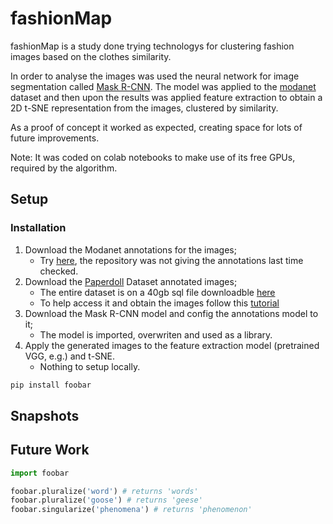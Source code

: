 # fashionMap

fashionMap is a study done trying technologys for clustering fashion images based on the clothes similarity. 

In order to analyse the images was used the neural network for image segmentation called [Mask R-CNN](https://github.com/matterport/Mask_RCNN). The model was applied to the [modanet](https://github.com/eBay/modanet) dataset and then upon the results was applied feature extraction to obtain a 2D t-SNE representation from the images, clustered by similarity. 

As a proof of concept it worked as expected, creating space for lots of future improvements.

Note: It was coded on colab notebooks to make use of its free GPUs, required by the algorithm. 

## Setup

### Installation

1. Download the Modanet annotations for the images;
    - Try [here](https://github.com/cad0p/maskrcnn-modanet/releases/tag/v1.0.3), the repository was not giving the annotations last time checked.
2. Download the [Paperdoll](https://github.com/kyamagu/paperdoll) Dataset annotated images; 
    - The entire dataset is on a 40gb sql file downloadble [here](https://github.com/kyamagu/paperdoll/blob/master/data/chictopia/chictopia.sql.gz)
    - To help access it and obtain the images follow this [tutorial](https://github.com/kyamagu/paperdoll/blob/master/data/chictopia/usage.ipynb)
3. Download the Mask R-CNN model and config the annotations model to it;
    - The model is imported, overwriten and used as a library. 
4. Apply the generated images to the feature extraction model (pretrained VGG, e.g.) and t-SNE.
    - Nothing to setup locally.

```bash
pip install foobar
```
## Snapshots 


## Future Work

```python
import foobar

foobar.pluralize('word') # returns 'words'
foobar.pluralize('goose') # returns 'geese'
foobar.singularize('phenomena') # returns 'phenomenon'
```
